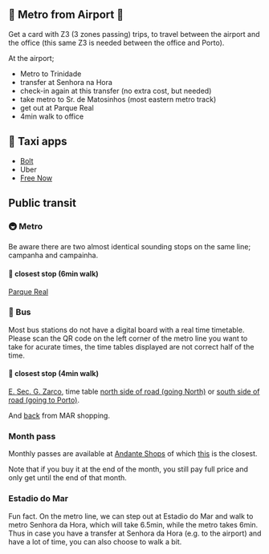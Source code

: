 
## &#128748; Metro from Airport &#128747;

Get a card with Z3 (3 zones passing) trips,
to travel between the airport and the office
(this same Z3 is needed between the office and Porto).

At the airport;
- Metro to Trinidade
- transfer at Senhora na Hora
- check-in again at this transfer (no extra cost, but needed)
- take metro to Sr. de Matosinhos (most eastern metro track)
- get out at Parque Real
- 4min walk to office


## &#128661; Taxi apps

- [Bolt](https://play.google.com/store/apps/details?id=ee.mtakso.client)
- Uber
- [Free Now](https://www.free-now.com/pt/)


## Public transit

### &#128647; Metro

Be aware there are two almost identical sounding stops on the same line;
campanha and campainha.

#### &#128649; closest stop (6min walk)

[Parque Real](geo:41.179166,-8.673639?q=41.179166,-8.673639(Metro+Parque+de+Real))

### &#128652; Bus

Most bus stations do not have a digital board with a real time timetable.
Please scan the QR code on the left corner of the metro line you want to take for acurate times,
the time tables displayed are not correct half of the time.

#### &#128655; closest stop (4min walk)

[E. Sec. G. Zarco](geo:41.179266,-8.676600?q=41.179266,-8.676600(bus+stops)),
time table
[north side of road (going North)](https://www.stcp.pt/pt/viajar/horarios/?paragem=ESGZ1&t=smsbus)
or
[south side of road (going to Porto)](https://www.stcp.pt/pt/viajar/horarios/?paragem=ESGZ2&t=smsbus).

And
[back](https://www.stcp.pt/pt/viajar/horarios/?paragem=IKEA1&t=smsbus)
from MAR shopping.

### Month pass

Monthly passes are available at
[Andante Shops](https://www.linhandante.com/en/rede-de-vendas)
of which
[this](geo:41.18399998303627,-8.69149589676562?q=41.18399998303627,-8.69149589676562(Brito+Capelo))
is the closest.

Note that if you buy it at the end of the month,
you still pay full price and only get until the end of that month.


### Estadio do Mar

Fun fact.
On the metro line,
we can step out at Estadio do Mar
and walk to metro Senhora da Hora, which will take 6.5min,
while the metro takes 6min.
Thus in case you have a transfer at Senhora da Hora
(e.g. to the airport) and have a lot of time,
you can also choose to walk a bit.

